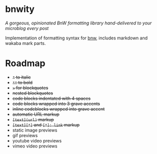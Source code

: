 bnwity
======

*A gorgeous, opinionated BnW formatting library hand-delivered to your microblog every post*

Implementation of formatting syntax for [bnw](https://github.com/stiletto/bnw), includes markdown and wakaba mark parts.

Roadmap
=======

 - ~~`*` to italic~~
 - ~~`**` to bold~~
 - ~~`>` for blockquotes~~
 - ~~nested blockquotes~~
 - ~~code blocks indentated with 4 spaces~~
 - ~~code blocks wrapped into 3 grave accents~~
 - ~~inline codeblocks wrapped into grave accent~~
 - ~~automatic URL markup~~
 - ~~`[text](url)` markup~~
 - ~~`[text][*]` and `[*]: link` markup~~
 - static image previews
 - gif previews
 - youtube video previews
 - vimeo video previews